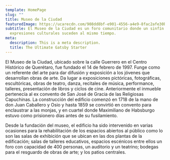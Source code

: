 ```yaml
---
template: HomePage
slug: ""
title: Museo de la Ciudad
featuredImage: https://ucarecdn.com/908dd8bf-e901-4556-a4e9-8fac2afe30bc/
subtitle: El Museo de la Ciudad es un foro comunitario donde un sinfín de
  expresiones culturales suceden al mismo tiempo.
meta:
  description: This is a meta description.
  title: The Ultimate Gatsby Starter
---
```

El Museo de la Ciudad, ubicado sobre la calle Guerrero en el Centro Histórico de Querétaro, fue fundado el 14 de febrero de 1997. Funge como un referente del arte para dar difusión y exposición a los jóvenes que desarrollan obras de arte. Da lugar a exposiciones pictóricas, fotográficas, escultóricas, obras de teatro, danza, recitales de música, performance, talleres, presentación de libros y ciclos de cine. Anteriormente el inmueble pertenecía al ex convento de San José de Gracia de las Religiosas Capuchinas. La construcción del edificio comenzó en 1718 de la mano de don Juan Caballero y Osio y hasta 1859 se convirtió en convento para enclaustrar a las monjas, y en cuartel donde Maximiliano de Habsburgo estuvo como prisionero días antes de su fusilamiento. 

Desde la fundación del museo, el edificio ha sido intervenido en varias ocasiones para la rehabilitación de los espacios abiertos al público como lo son las salas de exhibición que se ubican en las dos plantas de la edificación; salas de talleres educativos, espacios escénicos entre ellos un foro con capacidad de 400 personas, un auditorio y un teatrino; bodegas para el resguardo de obras de arte; y los patios centrales.